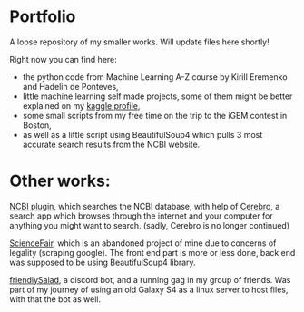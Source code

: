 # Portfolio
A loose repository of my smaller works. Will update files here shortly!

Right now you can find here:
* the python code from Machine Learning A-Z course by Kirill Eremenko and Hadelin de Ponteves,
* little machine learning self made projects, some of them might be better explained on my <a href="https://www.kaggle.com/scimoose/kernels">kaggle profile</a>,
* some small scripts from my free time on the trip to the iGEM contest in Boston,
* as well as a little script using BeautifulSoup4 which pulls 3 most accurate search results from the NCBI website.

# Other works:

<a href="https://github.com/Scimoose/cerebro-ncbi-plugin">NCBI plugin</a>, which searches the NCBI database, with help of <a href="https://github.com/KELiON/cerebro">Cerebro</a>, a search app which browses through the internet and your computer for anything you might want to search. (sadly, Cerebro is no longer continued)

<a href="https://github.com/Scimoose/sciencefair">ScienceFair</a>, which is an abandoned project of mine due to concerns of legality (scraping google). The front end part is more or less done, back end was supposed to be using BeautifulSoup4 library. 

<a href="https://github.com/Scimoose/friendlySalad">friendlySalad</a>, a discord bot, and a running gag in my group of friends. Was part of my journey of using an old Galaxy S4 as a linux server to host files, with that the bot as well.
